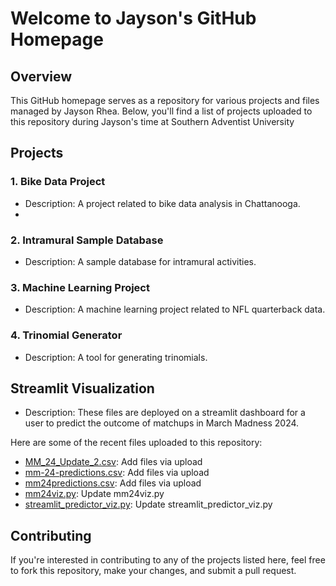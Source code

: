 # Welcome to Jayson's GitHub Homepage

## Overview

This GitHub homepage serves as a repository for various projects and files managed by Jayson Rhea. 
Below, you'll find a list of projects uploaded to this repository during Jayson's time at Southern Adventist University

## Projects

### 1. Bike Data Project

- Description: A project related to bike data analysis in Chattanooga.
- 
### 2. Intramural Sample Database

- Description: A sample database for intramural activities.

### 3. Machine Learning Project

- Description: A machine learning project related to NFL quarterback data.

### 4. Trinomial Generator

- Description: A tool for generating trinomials.

## Streamlit Visualization

- Description: These files are deployed on a streamlit dashboard for a user to predict the outcome of matchups in March Madness 2024.

Here are some of the recent files uploaded to this repository:

- [MM_24_Update_2.csv](link/to/file): Add files via upload
- [mm-24-predictions.csv](link/to/file): Add files via upload
- [mm24predictions.csv](link/to/file): Add files via upload
- [mm24viz.py](link/to/file): Update mm24viz.py
- [streamlit_predictor_viz.py](link/to/file): Update streamlit_predictor_viz.py

## Contributing

If you're interested in contributing to any of the projects listed here, feel free to fork this repository, make your changes, and submit a pull request.
